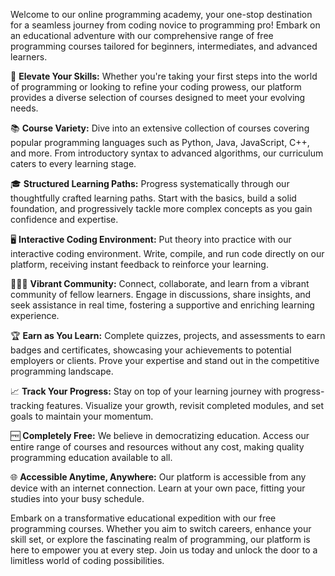 Welcome to our online programming academy, your one-stop destination for a seamless journey from coding novice to programming pro! Embark on an educational adventure with our comprehensive range of free programming courses tailored for beginners, intermediates, and advanced learners.

🌟 **Elevate Your Skills:** Whether you're taking your first steps into the world of programming or looking to refine your coding prowess, our platform provides a diverse selection of courses designed to meet your evolving needs.

📚 **Course Variety:** Dive into an extensive collection of courses covering popular programming languages such as Python, Java, JavaScript, C++, and more. From introductory syntax to advanced algorithms, our curriculum caters to every learning stage.

🎓 **Structured Learning Paths:** Progress systematically through our thoughtfully crafted learning paths. Start with the basics, build a solid foundation, and progressively tackle more complex concepts as you gain confidence and expertise.

🖥️ **Interactive Coding Environment:** Put theory into practice with our interactive coding environment. Write, compile, and run code directly on our platform, receiving instant feedback to reinforce your learning.

🧑‍🤝‍🧑 **Vibrant Community:** Connect, collaborate, and learn from a vibrant community of fellow learners. Engage in discussions, share insights, and seek assistance in real time, fostering a supportive and enriching learning experience.

🏆 **Earn as You Learn:** Complete quizzes, projects, and assessments to earn badges and certificates, showcasing your achievements to potential employers or clients. Prove your expertise and stand out in the competitive programming landscape.

📈 **Track Your Progress:** Stay on top of your learning journey with progress-tracking features. Visualize your growth, revisit completed modules, and set goals to maintain your momentum.

🆓 **Completely Free:** We believe in democratizing education. Access our entire range of courses and resources without any cost, making quality programming education available to all.

🌐 **Accessible Anytime, Anywhere:** Our platform is accessible from any device with an internet connection. Learn at your own pace, fitting your studies into your busy schedule.

Embark on a transformative educational expedition with our free programming courses. Whether you aim to switch careers, enhance your skill set, or explore the fascinating realm of programming, our platform is here to empower you at every step. Join us today and unlock the door to a limitless world of coding possibilities.
